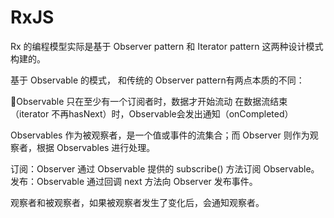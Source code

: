 # RxJS

Rx 的编程模型实际是基于 Observer pattern 和 Iterator pattern 这两种设计模式构建的。

基于 Observable 的模式， 和传统的 Observer pattern有两点本质的不同：

Observable 只在至少有一个订阅者时，数据才开始流动
在数据流结束（iterator 不再hasNext）时，Observable会发出通知（onCompleted）

Observables 作为被观察者，是一个值或事件的流集合；而 Observer 则作为观察者，根据 Observables 进行处理。

订阅：Observer 通过 Observable 提供的 subscribe() 方法订阅 Observable。
发布：Observable 通过回调 next 方法向 Observer 发布事件。

观察者和被观察者，如果被观察者发生了变化后，会通知观察者。




